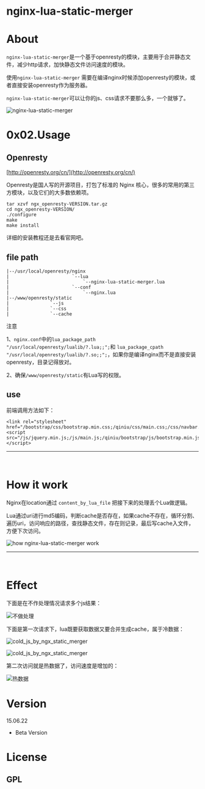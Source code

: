 # nginx-lua-static-merger


# About

`nginx-lua-static-merger`是一个基于openresty的模块，主要用于合并静态文件，减少http请求，加快静态文件访问速度的模块。

使用`nginx-lua-static-merger` 需要在编译nginx时候添加openresty的模块，或者直接安装openresty作为服务器。

`nginx-lua-static-merger`可以让你的js、css请求不要那么多，一个就够了。

![nginx-lua-static-merger](http://77l5jp.com1.z0.glb.clouddn.com/blog/2015-06-22-nginx-lua-static-merger-look.jpg)


# 0x02.Usage

## Openresty

[http://openresty.org/cn/](http://openresty.org/cn/)

Openresty是国人写的开源项目，打包了标准的 Nginx 核心，很多的常用的第三方模块，以及它们的大多数依赖项。


```
tar xzvf ngx_openresty-VERSION.tar.gz
cd ngx_openresty-VERSION/
./configure
make
make install

```
详细的安装教程还是去看官网吧。


## file path

	|--/usr/local/openresty/nginx
	|						`--lua 
	|							`--nginx-lua-static-merger.lua
	|						`--conf 
	|							`--nginx.lua
	|--/www/openresty/static
	|				`--js
	|				`--css
	|				`--cache
	
注意

1、`nginx.conf`中的`lua_package_path "/usr/local/openresty/lualib/?.lua;;";`和
`lua_package_cpath "/usr/local/openresty/lualib/?.so;;";`，如果你是编译nginx而不是直接安装openresty，目录记得放对。

2、确保`/www/openresty/static`有Lua写的权限。

## use

前端调用方法如下：

	<link rel="stylesheet" href="/bootstrap/css/bootstrap.min.css;/qiniu/css/main.css;/css/navbar.css">
	<script src="/js/jquery.min.js;/js/main.js;/qiniu/bootstrap/js/bootstrap.min.js;/qiniu/js/plupload/plupload.full.min.js;/qiniu/js/plupload/i18n/zh_CN.js"></script>

<hr><br>

# How it work

Nginx在location通过 `content_by_lua_file` 把接下来的处理丢个Lua做逻辑。

Lua通过uri进行md5编码，判断cache是否存在，如果cache不存在，循环分割、遍历uri，访问响应的路径，查找静态文件，存在则记录，最后写cache入文件，方便下次访问。

![how nginx-lua-static-merger work](http://77l5jp.com1.z0.glb.clouddn.com/blog/2015-06-22-nginx-lua-static-merger-how-work.jpg)

<hr><br>

# Effect

下面是在不作处理情况请求多个js结果：

![不做处理](http://77l5jp.com1.z0.glb.clouddn.com/blog/2015-06-22-normal_http_get.jpg)

下面是第一次请求下，lua既要获取数据又要合并生成cache，属于冷数据：

![cold_js_by_ngx_static_merger](http://77l5jp.com1.z0.glb.clouddn.com/blog/2015-06-22-cold_js_by_ngx_static_merger_2.jpg)

![cold_js_by_ngx_static_merger](http://77l5jp.com1.z0.glb.clouddn.com/blog/2015-06-22-cold_js_by_ngx_static_merger_1.jpg)

第二次访问就是热数据了，访问速度是增加的：

![热数据](http://77l5jp.com1.z0.glb.clouddn.com/blog/2015-06-22-hot_js_time.jpg)

# Version

15.06.22

* Beta Version

# License

## GPL

























